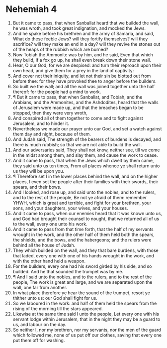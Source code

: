 ﻿# Nehemiah 4
1. But it came to pass, that when Sanballat heard that we builded the wall, he was wroth, and took great indignation, and mocked the Jews. 
2. And he spake before his brethren and the army of Samaria, and said, What do these feeble Jews? will they fortify themselves? will they sacrifice? will they make an end in a day? will they revive the stones out of the heaps of the rubbish which are burned? 
3. Now Tobiah the Ammonite was by him, and he said, Even that which they build, if a fox go up, he shall even break down their stone wall. 
4. Hear, O our God; for we are despised: and turn their reproach upon their own head, and give them for a prey in the land of captivity: 
5. And cover not their iniquity, and let not their sin be blotted out from before thee: for they have provoked thee to anger before the builders. 
6. So built we the wall; and all the wall was joined together unto the half thereof: for the people had a mind to work. 
7. ¶ But it came to pass, that when Sanballat, and Tobiah, and the Arabians, and the Ammonites, and the Ashdodites, heard that the walls of Jerusalem were made up, and that the breaches began to be stopped, then they were very wroth, 
8. And conspired all of them together to come and to fight against Jerusalem, and to hinder it. 
9. Nevertheless we made our prayer unto our God, and set a watch against them day and night, because of them. 
10. And Judah said, The strength of the bearers of burdens is decayed, and there is much rubbish; so that we are not able to build the wall. 
11. And our adversaries said, They shall not know, neither see, till we come in the midst among them, and slay them, and cause the work to cease. 
12. And it came to pass, that when the Jews which dwelt by them came, they said unto us ten times, From all places whence ye shall return unto us they will be upon you. 
13. ¶ Therefore set I in the lower places behind the wall, and on the higher places, I even set the people after their families with their swords, their spears, and their bows. 
14. And I looked, and rose up, and said unto the nobles, and to the rulers, and to the rest of the people, Be not ye afraid of them: remember YHWH, which is great and terrible, and fight for your brethren, your sons, and your daughters, your wives, and your houses. 
15. And it came to pass, when our enemies heard that it was known unto us, and God had brought their counsel to nought, that we returned all of us to the wall, every one unto his work. 
16. And it came to pass from that time forth, that the half of my servants wrought in the work, and the other half of them held both the spears, the shields, and the bows, and the habergeons; and the rulers were behind all the house of Judah. 
17. They which builded on the wall, and they that bare burdens, with those that laded, every one with one of his hands wrought in the work, and with the other hand held a weapon. 
18. For the builders, every one had his sword girded by his side, and so builded. And he that sounded the trumpet was by me. 
19. ¶ And I said unto the nobles, and to the rulers, and to the rest of the people, The work is great and large, and we are separated upon the wall, one far from another. 
20. In what place therefore ye hear the sound of the trumpet, resort ye thither unto us: our God shall fight for us. 
21. So we laboured in the work: and half of them held the spears from the rising of the morning till the stars appeared. 
22. Likewise at the same time said I unto the people, Let every one with his servant lodge within Jerusalem, that in the night they may be a guard to us, and labour on the day. 
23. So neither I, nor my brethren, nor my servants, nor the men of the guard which followed me, none of us put off our clothes, saving that every one put them off for washing. 
